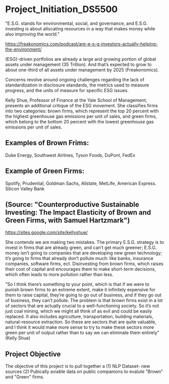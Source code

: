 # Project_Initiation_DS5500

"E.S.G. stands for environmental, social, and governance, and E.S.G. investing is about allocating resources in a way that makes money while also improving the world." 

https://freakonomics.com/podcast/are-e-s-g-investors-actually-helping-the-environment/

(ESG)-driven portfolios are already a large and growing portion of global assets under management (35 Trillion).  And that’s expected to grow to about one-third of all assets under management by 2025 (Freakonomics). 

Concerns revolve around ongoing challenges regarding the lack of standardization in disclosure standards, the metrics used to measure progress, and the units of measure for specific ESG issues. 

Kelly Shue, Professor of Finance at the Yale School of Management, presents an additional critique of the ESG movement. She classifies firms into two categories: brown firms, which represent the top 20 percent with the highest greenhouse gas emissions per unit of sales, and green firms, which belong to the bottom 20 percent with the lowest greenhouse gas emissions per unit of sales.

## Examples of Brown Frims:

Duke Energy, Southwest Airlines, Tyson Foods, DuPont, FedEx

## Example of Green Firms:

Spotify, Prudential, Goldman Sachs, Allstate, MetLife, American Express. Silicon Valley Bank

## (Source: "Counterproductive Sustainable Investing: The Impact Elasticity of Brown and Green Firms, with Samuel Hartzmark") 
https://sites.google.com/site/kellyshue/

She contends we are making two mistakes. The primary E.S.G. strategy is to invest in firms that are already green, and can’t get much greener; E.S.G. money isn’t going to companies that are developing new green technology; it’s going to firms that already don’t pollute much: like banks, insurance companies, software firms, ect. Disinvesting from brown firms, which raises their cost of capital and encourages them to make short-term decisions, which often leads to more pollution rather than less.


"So I think there’s something to your point, which is that if we were to punish brown firms to an extreme extent, make it infinitely expensive for them to raise capital, they’re going to go out of business, and if they go out of business, they can’t pollute. The problem is that brown firms exist in a lot of sectors that are actually crucial to a well-functioning society. So it’s not just coal mining, which we might all think of as evil and could be easily replaced. It also includes agriculture, transportation, building materials, natural-resource extraction. So these are sectors that are quite valuable, and I think it would make more sense to try to make these sectors more green per unit of output rather than to say we can eliminate them entirely"(Kelly Shue) 

## Project Objective
The objective of this project is to pull together a (1) NLP Dataset- new sources (2) Pubically aviable data on public companions to evalute "Brown" and "Green" firms.
